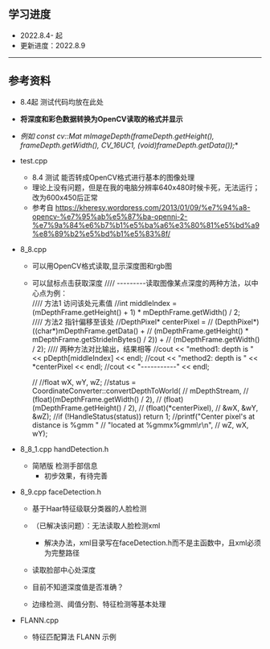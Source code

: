 ﻿## 学习进度
* 2022.8.4- 起
* 更新进度：2022.8.9

----------

## 参考资料
- 8.4起 测试代码均放在此处
- **将深度和彩色数据转换为OpenCV读取的格式并显示**
- **例如 const cv::Mat mImageDepth(frameDepth.getHeight(), frameDepth.getWidth(), CV_16UC1, (void*)frameDepth.getData());**

- test.cpp
	- 8.4 测试 能否转成OpenCV格式进行基本的图像处理
	- 理论上没有问题，但是在我的电脑分辨率640x480时候卡死，无法运行；改为600x450后正常
	- 参考自 https://kheresy.wordpress.com/2013/01/09/%e7%94%a8-opencv-%e7%95%ab%e5%87%ba-openni-2-%e7%9a%84%e6%b7%b1%e5%ba%a6%e3%80%81%e5%bd%a9%e8%89%b2%e5%bd%b1%e5%83%8f/

- 8_8.cpp
	- 可以用OpenCV格式读取,显示深度图和rgb图
	- 可以鼠标点击获取深度
		//// ---------读取图像某点深度的两种方法，以中心点为例：        
		//// 方法1 访问该处元素值
		//int middleIndex = (mDepthFrame.getHeight() + 1) * mDepthFrame.getWidth() / 2;                  
		//// 方法2 指针偏移至该处
		//DepthPixel* centerPixel =
		//    (DepthPixel*)((char*)mDepthFrame.getData() +
		//    (mDepthFrame.getHeight() * mDepthFrame.getStrideInBytes() / 2)) + 
		//    (mDepthFrame.getWidth() / 2);
		//// 两种方法对比输出，结果相等
		//cout << "method1: depth is " << pDepth[middleIndex] << endl;
		//cout << "method2: depth is " << *centerPixel << endl;
		//cout << "-----------" << endl;

		// //float wX, wY, wZ;
		//status = CoordinateConverter::convertDepthToWorld(
		//    mDepthStream,
		//    (float)(mDepthFrame.getWidth() / 2),
		//    (float)(mDepthFrame.getHeight() / 2),
		//    (float)(*centerPixel),
		//    &wX, &wY, &wZ);
		//if (!HandleStatus(status)) return 1;
		//printf("Center pixel's at distance is %gmm "
		//    "located at %gmmx%gmm\r\n",
		//    wZ, wX, wY);

- 8_8_1.cpp handDetection.h
	- 简陋版 检测手部信息
		- 初步效果，有待完善

- 8_9.cpp faceDetection.h
	- 基于Haar特征级联分类器的人脸检测
	- （已解决该问题）：无法读取人脸检测xml
		- 解决办法，xml目录写在faceDetection.h而不是主函数中，且xml必须为完整路径
	- 读取脸部中心处深度
	- 目前不知道深度值是否准确？


	- 边缘检测、阈值分割、特征检测等基本处理

- FLANN.cpp
	- 特征匹配算法 FLANN 示例
